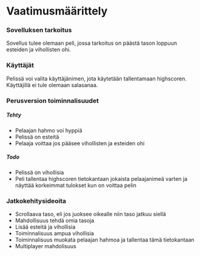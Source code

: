 # Vaatimusmäärittely
### Sovelluksen tarkoitus
Sovellus tulee olemaan peli, jossa tarkoitus on päästä tason loppuun esteiden ja vihollisten ohi.
### Käyttäjät
Pelissä voi valita käyttäjänimen, jota käytetään tallentamaan highscoren. Käyttäjillä ei tule olemaan salasanaa.
### Perusversion toiminnalisuudet
##### Tehty
- Pelaajan hahmo voi hyppiä 
- Pelissä on esteitä
- Pelaaja voittaa jos pääsee vihollisten ja esteiden ohi
##### Todo
- Pelissä on vihollisia
- Peli tallentaa highscoren tietokantaan jokaista pelaajanimeä varten ja näyttää korkeimmat tulokset kun on voittaa pelin
### Jatkokehitysideoita
- Scrollaava taso, eli jos juoksee oikealle niin taso jatkuu siellä
- Mahdollisuus tehdä omia tasoja
- Lisää esteitä ja vihollisia
- Toiminnalisuus ampua vihollisia
- Toiminnalisuus muokata pelaajan hahmoa ja tallentaa tämä tietokantaan
- Multiplayer mahdolisuus
